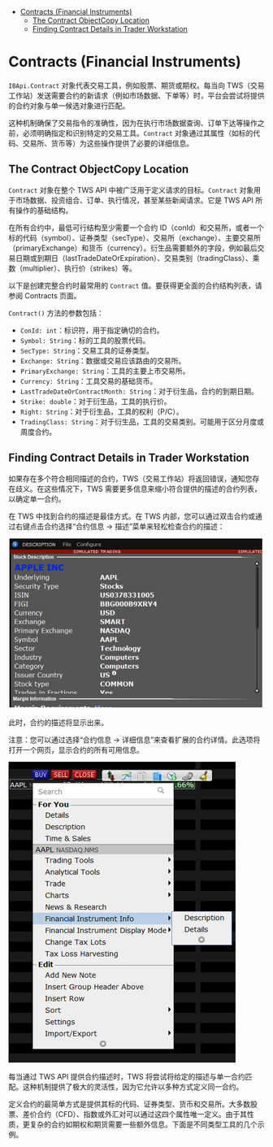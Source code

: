 - [Contracts (Financial Instruments)](#contracts-financial-instruments)
  - [The Contract ObjectCopy Location](#the-contract-objectcopy-location)
  - [Finding Contract Details in Trader Workstation](#finding-contract-details-in-trader-workstation)


# Contracts (Financial Instruments)

`IBApi.Contract` 对象代表交易工具，例如股票、期货或期权。每当向 TWS（交易工作站）发送需要合约的新请求（例如市场数据、下单等）时，平台会尝试将提供的合约对象与单一候选对象进行匹配。

这种机制确保了交易指令的准确性，因为在执行市场数据查询、订单下达等操作之前，必须明确指定和识别特定的交易工具。`Contract` 对象通过其属性（如标的代码、交易所、货币等）为这些操作提供了必要的详细信息。

## The Contract ObjectCopy Location

`Contract` 对象在整个 TWS API 中被广泛用于定义请求的目标。`Contract` 对象用于市场数据、投资组合、订单、执行情况，甚至某些新闻请求。它是 TWS API 所有操作的基础结构。

在所有合约中，最低可行结构至少需要一个合约 ID（conId）和交易所，或者一个标的代码（symbol）、证券类型（secType）、交易所（exchange）、主要交易所（primaryExchange）和货币（currency）。衍生品需要额外的字段，例如最后交易日期或到期日（lastTradeDateOrExpiration）、交易类别（tradingClass）、乘数（multiplier）、执行价（strikes）等。

以下是创建完整合约时最常用的 `Contract` 值。要获得更全面的合约结构列表，请参阅 Contracts 页面。

`Contract()` 方法的参数包括：

- `ConId: int`：标识符，用于指定确切的合约。
- `Symbol: String`：标的工具的股票代码。
- `SecType: String`：交易工具的证券类型。
- `Exchange: String`：数据或交易应该路由的交易所。
- `PrimaryExchange: String`：工具的主要上市交易所。
- `Currency: String`：工具交易的基础货币。
- `LastTradeDateOrContractMonth: String`：对于衍生品，合约的到期日期。
- `Strike: double`：对于衍生品，工具的执行价。
- `Right: String`：对于衍生品，工具的权利（P/C）。
- `TradingClass: String`：对于衍生品，工具的交易类别。可能用于区分月度或周度合约。


## Finding Contract Details in Trader Workstation

如果存在多个符合相同描述的合约，TWS（交易工作站）将返回错误，通知您存在歧义。在这些情况下，TWS 需要更多信息来缩小符合提供的描述的合约列表，以确定单一合约。

在 TWS 中找到合约的描述是最佳方式。在 TWS 内部，您可以通过双击合约或通过右键点击合约选择“合约信息 -> 描述”菜单来轻松检查合约的描述：

![Contract Description](./res/contract_description.png)

此时，合约的描述将显示出来。

注意：您可以通过选择“合约信息 -> 详细信息”来查看扩展的合约详情。此选项将打开一个网页，显示合约的所有可用信息。

![Contract Details](./res/financial_instr-description.png)

每当通过 TWS API 提供合约描述时，TWS 将尝试将给定的描述与单一合约匹配。这种机制提供了极大的灵活性，因为它允许以多种方式定义同一合约。

定义合约的最简单方式是提供其标的代码、证券类型、货币和交易所。大多数股票、差价合约（CFD）、指数或外汇对可以通过这四个属性唯一定义。由于其性质，更复杂的合约如期权和期货需要一些额外信息。下面是不同类型工具的几个示例。